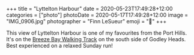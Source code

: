 +++
title = "Lyttelton Harbour"
date = 2020-05-23T17:49:28+12:00
categories = ["photo"]
photoDate = 2020-05-17T17:49:28+12:00
image = "IMG_0906.jpg"
photographer = "Finn LeSueur"
emoji = "📸"
+++

This view of Lyttelton Harbour is one of my favourites from the Port Hills. It's on the [Breeze Bay Walking Track](https://www.doc.govt.nz/parks-and-recreation/places-to-go/canterbury/places/godley-head/things-to-do/godley-head-loop-track/) on the south side of Godley Heads. Best experienced on a relaxed Sunday run!
